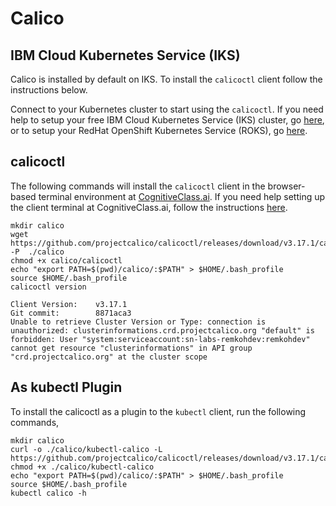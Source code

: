 # Calico

## IBM Cloud Kubernetes Service (IKS)

Calico is installed by default on IKS. To install the `calicoctl` client follow the instructions below.

Connect to your Kubernetes cluster to start using the `calicoctl`. If you need help to setup your free IBM Cloud Kubernetes Service (IKS) cluster, go [here](FREEIKSCLUSTER.md), or to setup your RedHat OpenShift Kubernetes Service (ROKS), go [here](ROKS.md).

## calicoctl

The following commands will install the `calicoctl` client in the browser-based terminal environment at [CognitiveClass.ai](https://labs.cognitiveclass.ai/tools/theiaopenshift/). If you need help setting up the client terminal at CognitiveClass.ai, follow the instructions [here](COGNITIVECLASS.md).

```console
mkdir calico
wget https://github.com/projectcalico/calicoctl/releases/download/v3.17.1/calicoctl -P  ./calico
chmod +x calico/calicoctl
echo "export PATH=$(pwd)/calico/:$PATH" > $HOME/.bash_profile
source $HOME/.bash_profile
calicoctl version

Client Version:    v3.17.1
Git commit:        8871aca3
Unable to retrieve Cluster Version or Type: connection is unauthorized: clusterinformations.crd.projectcalico.org "default" is forbidden: User "system:serviceaccount:sn-labs-remkohdev:remkohdev" cannot get resource "clusterinformations" in API group "crd.projectcalico.org" at the cluster scope
```

## As kubectl Plugin

To install the calicoctl as a plugin to the `kubectl` client, run the following commands,

```console
mkdir calico
curl -o ./calico/kubectl-calico -L  https://github.com/projectcalico/calicoctl/releases/download/v3.17.1/calicoctl
chmod +x ./calico/kubectl-calico
echo "export PATH=$(pwd)/calico/:$PATH" > $HOME/.bash_profile
source $HOME/.bash_profile
kubectl calico -h
```
